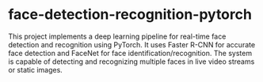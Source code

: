 # face-detection-recognition-pytorch

This project implements a deep learning pipeline for real-time face detection and recognition using PyTorch. It uses Faster R-CNN for accurate face detection and FaceNet for face identification/recognition. The system is capable of detecting and recognizing multiple faces in live video streams or static images.
